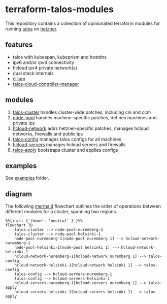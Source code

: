 # terraform-talos-modules
This repository contains a collection of opinionated terraform modules for running [talos](https://www.talos.dev) on [hetzner](https://www.hetzner.com).

## features
- talos with kubespan, kubeprism and hostdns
- ipv6 and/or ipv4 connectivity
- hcloud ipv4 private network(s)
- dual stack internals
- [cilium](https://cilium.io)
- [talos-cloud-controller-manager](https://github.com/siderolabs/talos-cloud-controller-manager)

## modules
1. [talos-cluster](modules/talos-cluster) handles cluster-wide patches, including cni and ccm
2. [node-pool](modules/node-pool) handles machine-specific patches, defines machines and private ips
3. [hcloud-network](modules/hcloud-network) adds hetzner-specific patches, manages hcloud networks, firewalls and public ips
4. [talos-config](modules/talos-config) manages talos configs for all machines
5. [hcloud-servers](modules/hcloud-servers) manages hcloud servers and firewalls
6. [talos-apply](modules/talos-apply) bootstraps cluster and applies configs

## examples
See [examples](examples) folder.

## diagram
The following [mermaid](https://github.com/mermaid-js/mermaid) flowchart outlines the order of operations between different modules for a cluster, spanning two regions.

```mermaid
%%{init: {'theme': 'neutral' } }%%
flowchart TD
    talos-cluster --> node-pool-nuremberg-1
    talos-cluster --> node-pool-helsinki-1
    node-pool-nuremberg-1[node-pool nuremberg 1] --> hcloud-network-nuremberg-1
    node-pool-helsinki-1[node-pool helsinki 1] --> hcloud-network-helsinki-1
    hcloud-network-nuremberg-1[hcloud-network nuremberg 1] --> talos-config
    hcloud-network-helsinki-1[hcloud-network helsinki 1] --> talos-config
    talos-config --> hcloud-servers-nuremberg-1
    talos-config --> hcloud-servers-helsinki-1
    hcloud-servers-nuremberg-1[hcloud-servers nuremberg 1] --> talos-apply
    hcloud-servers-helsinki-1[hcloud-servers helsinki 1] --> talos-apply
```
